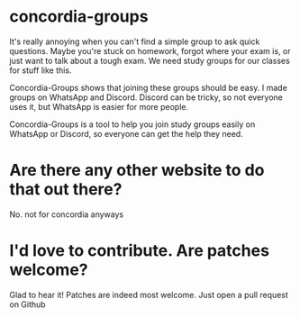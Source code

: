 # concordia-groups

It's really annoying when you can't find a simple group to ask quick questions. Maybe you're stuck on homework, 
forgot where your exam is, or just want to talk about a tough exam. We need study groups for our classes for stuff 
like this.

Concordia-Groups shows that joining these groups should be easy. I made groups on WhatsApp and Discord. 
Discord can be tricky, so not everyone uses it, but WhatsApp is easier for more people.

Concordia-Groups is a tool to help you join study groups easily on WhatsApp or Discord, 
so everyone can get the help they need.

# Are there any other website to do that out there?
No. not for concordia anyways

# I'd love to contribute. Are patches welcome?
Glad to hear it! Patches are indeed most welcome. Just open a pull request on Github

